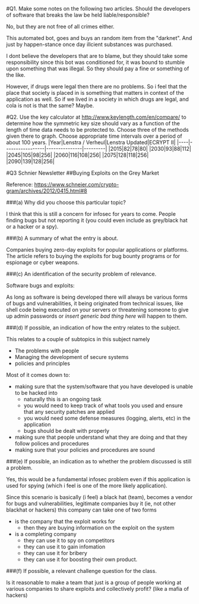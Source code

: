#Q1. Make some notes on the following two articles. Should the developers of software that breaks the law be held liable/responsible?

No, but they are not free of all crimes either. 

This automated bot, goes and buys an random item from the "darknet". And just by happen-stance once day illcient substances was purchased. 

I dont believe the developers that are to blame, but they should take some responsibility since this bot was conditioned for, it was bound to stumble upon something that was illegal. So they should pay a fine or something of the like. 

However, if drugs were legal then there are no problems. So i feel that the place that society is placed in is something that matters in context of the application as well. So if we lived in a society in which drugs are legal, and cola is not is that the same? Maybe.


#Q2. Use the key calculator at http://www.keylength.com/en/compare/ to determine how the symmetric key size should vary as a function of the length of time data needs to be protected to. Choose three of the methods given there to graph. Choose appropriate time intervals over a period of about 100 years.
|Year|Lenstra / Verheul|Lenstra Updated|ECRYPT II|
|----|-----------------|---------------|---------|
|2015|82|78|80|
|2030|93|88|112|
|2045|105|98|256|
|2060|116|108|256|
|2075|128|118|256|
|2090|139|128|256|

#Q3 Schnier Newsletter
##Buying Exploits on the Grey Market

Reference: https://www.schneier.com/crypto-gram/archives/2012/0415.html#8

###(a) Why did you choose this particular topic?

I think that this is still a concern for infosec for years to come. People finding bugs but not reporting it (you could even include as grey/black hat or a hacker or a spy). 

###(b) A summary of what the entry is about.

Companies buying zero-day exploits for popular applications or platforms. The article refers to buying the exploits for bug bounty programs or for espionage or cyber weapons. 

###(c) An identification of the security problem of relevance.

Software bugs and exploits: 

As long as software is being developed there will always be various forms of bugs and vulnerabilities, it being originated from technical issues, like shell code being executed on your servers or threatening someone to give up admin passwords or *insert generic bad thing here* will happen to them. 

###(d) If possible, an indication of how the entry relates to the subject.

This relates to a couple of subtopics in this subject namely

- The problems with people
- Managing the development of secure systems
- policies and principles

Most of it comes down to:

- making sure that the system/software that you have developed is unable to be hacked into
	- naturally this is an ongoing task
	- you would need to keep track of what tools you used and ensure that any security patches are applied
	- you would need some defense measures (logging, alerts, etc) in the application
	- bugs should be dealt with properly
- making sure that people understand what they are doing and that they follow polices and procedures 
- making sure that your policies and procedures are sound

###(e) If possible, an indication as to whether the problem discussed is still a problem.

Yes, this would be a fundamental infosec problem even if this application is used for spying (which i feel is one of the more likely application). 

Since this scenario is basically (i feel)  a black hat (team), becomes a vendor for bugs and vulnerabilities, legitimate companies buy it (ie, not other blackhat or hackers) this company can take one of two forms
- is the company that the exploit works for
	- then they are buying information on the exploit on the system
- is a completing company
	- they can use it to spy on competitors
	- they can use it to gain infomation
	- they can use it for bribery
	- they can use it for boosting their own product.

###(f) If possible, a relevant challenge question for the class.

Is it reasonable to make a team that just is a group of people working at various companies to share exploits and collectively profit?
(like a mafia of hackers)
